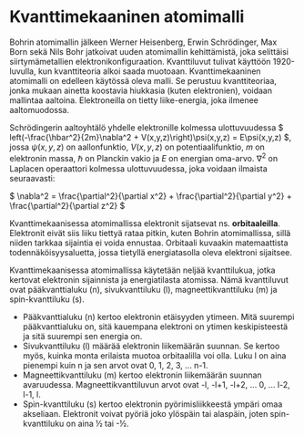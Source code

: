 # Kvanttimekaaninen atomimalli

Bohrin atomimallin jälkeen Werner Heisenberg, Erwin Schrödinger, Max Born sekä Nils Bohr jatkoivat uuden atomimallin kehittämistä, joka selittäisi siirtymämetallien elektronikonfiguraation. Kvanttiluvut tulivat käyttöön 1920-luvulla, kun kvanttiteoria alkoi saada muotoaan. Kvanttimekaaninen atomimalli on edelleen käytössä oleva malli. Se perustuu kvanttiteoriaa, jonka mukaan ainetta koostavia hiukkasia (kuten elektronien), voidaan mallintaa aaltoina. Elektroneilla on tietty liike-energia, joka ilmenee aaltomuodossa.

Schrödingerin aaltoyhtälö yhdelle elektronille kolmessa ulottuvuudessa
$ left(-\frac{\hbar^2}{2m}\nabla^2 + V(x,y,z)\right)\psi(x,y,z) = E\psi(x,y,z) $, jossa
$\psi(x,y,z)$ on aallonfunktio, $V(x,y,z)$ on potentiaalifunktio, $m$ on elektronin massa, $\hbar$ on Planckin vakio ja $E$ on energian oma-arvo. $\nabla^2$ on Laplacen operaattori kolmessa ulottuvuudessa, joka voidaan ilmaista seuraavasti:

$ \nabla^2 = \frac{\partial^2}{\partial x^2} + \frac{\partial^2}{\partial y^2} + \frac{\partial^2}{\partial z^2} $

Kvanttimekaanisessa atomimallissa elektronit sijatsevat ns. **orbitaaleilla**. Elektronit eivät siis liiku tiettyä rataa pitkin, kuten Bohrin atomimallissa, sillä niiden tarkkaa sijaintia ei voida ennustaa. Orbitaali kuvaakin matemaattista todennäköisyysaluetta, jossa tietyllä energiatasolla oleva elektroni sijaitsee. 

Kvanttimekaanisessa atomimallissa käytetään neljää kvanttilukua, jotka kertovat elektronin sijainnista ja energiatilasta atomissa. Nämä kvanttiluvut ovat pääkvanttialuku (n), sivukvanttiluku (l), magneettikvanttiluku (m) ja spin-kvanttiluku (s).
- Pääkvanttialuku (n) kertoo elektronin etäisyyden ytimeen. Mitä suurempi pääkvanttialuku on, sitä kauempana elektroni on ytimen keskipisteestä ja sitä suurempi sen energia on.
- Sivukvanttiluku (l) määrää elektronin liikemäärän suunnan. Se kertoo myös, kuinka monta erilaista muotoa orbitaalilla voi olla. Luku l on aina pienempi kuin n ja sen arvot ovat 0, 1, 2, 3, ... n-1.
- Magneettikvanttiluku (m) kertoo elektronin liikemäärän suunnan avaruudessa. Magneettikvanttiluvun arvot ovat -l, -l+1, -l+2, ... 0, ... l-2, l-1, l.
- Spin-kvanttiluku (s) kertoo elektronin pyörimisliikkeestä ympäri omaa akseliaan. Elektronit voivat pyöriä joko ylöspäin tai alaspäin, joten spin-kvanttiluku on aina ½ tai -½.